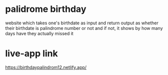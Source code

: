 # palidrome birthday
 website which takes one's birthdate as input and return output as whether their birthdate is palindrome number or not and if not, it shows by how many days have they actually missed it


# live-app link
https://birthdaypalindrom12.netlify.app/
